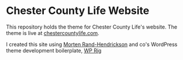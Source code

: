 # Chester County Life Website

This repository holds the theme for Chester County Life's website. The theme is live at [chestercountylife.com](https://chestercounty-life.com).

I created this site using [Morten Rand-Hendrickson](https://mor10.com/) and co's WordPress theme development boilerplate, [WP Rig](https://wprig.io/)
